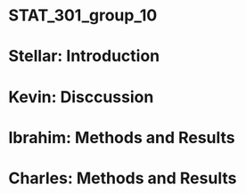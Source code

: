 # STAT_301_group_10

# Stellar: Introduction
# Kevin: Disccussion
# Ibrahim: Methods and Results
# Charles: Methods and Results
